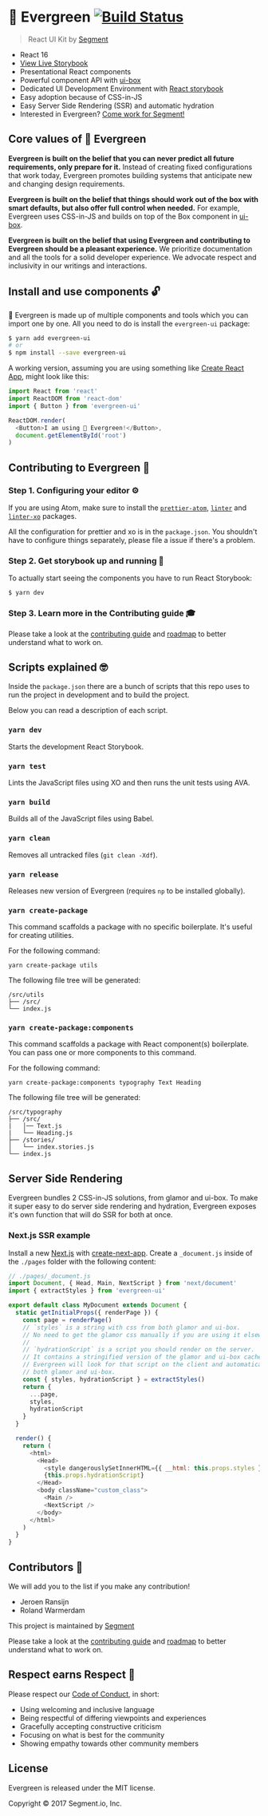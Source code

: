 # 🌲 Evergreen [![Build Status](https://circleci.com/gh/segmentio/evergreen/tree/master.svg?style=svg)](https://circleci.com/gh/segmentio/evergreen/tree/master)

> React UI Kit by [Segment](https://segment.com/)

* React 16
* [View Live Storybook](https://segmentio.github.io/evergreen/)
* Presentational React components
* Powerful component API with [ui-box](https://github.com/segmentio/ui-box)
* Dedicated UI Development Environment with [React storybook](https://storybook.js.org/)
* Easy adoption because of CSS-in-JS
* Easy Server Side Rendering (SSR) and automatic hydration
* Interested in Evergreen? [Come work for Segment!](https://segment.com/jobs/)

## Core values of 🌲 Evergreen

**Evergreen is built on the belief that you can never predict all future requirements,
only prepare for it.** Instead of creating fixed configurations that work today, Evergreen promotes building systems that anticipate new and changing design requirements.

**Evergreen is built on the belief that things should work out of the box with smart defaults, but also offer full control when needed.** For example, Evergreen uses CSS-in-JS and builds on top of the Box component in [ui-box](https://github.com/segmentio/ui-box).

**Evergreen is built on the belief that using Evergreen and contributing to Evergreen should be a pleasant experience.** We prioritize documentation and all the tools for a solid developer experience. We advocate respect and inclusivity in our writings and interactions.

## Install and use components 🔓

🌲 Evergreen is made up of multiple components and tools which you can import one by one. All you need to do is install the `evergreen-ui` package:

```sh
$ yarn add evergreen-ui
# or
$ npm install --save evergreen-ui
```

A working version, assuming you are using something like [Create React App](https://github.com/facebookincubator/create-react-app), might look like this:

```js
import React from 'react'
import ReactDOM from 'react-dom'
import { Button } from 'evergreen-ui'

ReactDOM.render(
  <Button>I am using 🌲 Evergreen!</Button>,
  document.getElementById('root')
)
```

## Contributing to Evergreen 👀

### Step 1. Configuring your editor ⚙

If you are using Atom, make sure to install the [`prettier-atom`](https://atom.io/packages/prettier-atom), [`linter`](https://github.com/AtomLinter/linter) and [`linter-xo`](https://github.com/sindresorhus/atom-linter-xo) packages.

All the configuration for prettier and xo is in the `package.json`.
You shouldn't have to configure things separately, please file a issue if there's a problem.

### Step 2. Get storybook up and running 📖

To actually start seeing the components you have to run React Storybook:

```
$ yarn dev
```

### Step 3. Learn more in the Contributing guide 🎓

Please take a look at the [contributing guide](.github/CONTRIBUTING.md) and [roadmap](ROADMAP.md) to better understand what to work on.

## Scripts explained 🤓

Inside the `package.json` there are a bunch of scripts that this repo uses
to run the project in development and to build the project.

Below you can read a description of each script.

### `yarn dev`

Starts the development React Storybook.

### `yarn test`

Lints the JavaScript files using XO and then runs the unit tests using AVA.

### `yarn build`

Builds all of the JavaScript files using Babel.

### `yarn clean`

Removes all untracked files (`git clean -Xdf`).

### `yarn release`

Releases new version of Evergreen (requires `np` to be installed globally).

### `yarn create-package`

This command scaffolds a package with no specific boilerplate. It's useful for creating utilities.

For the following command:

```
yarn create-package utils
```

The following file tree will be generated:

```
/src/utils
├── /src/
└── index.js
```

### `yarn create-package:components`

This command scaffolds a package with React component(s) boilerplate.
You can pass one or more components to this command.

For the following command:

```
yarn create-package:components typography Text Heading
```

The following file tree will be generated:

```
/src/typography
├── /src/
|   │── Text.js
|   └── Heading.js
├── /stories/
│   └── index.stories.js
└── index.js
```

## Server Side Rendering

Evergreen bundles 2 CSS-in-JS solutions, from glamor and ui-box. To make it super
easy to do server side rendering and hydration, Evergreen exposes it's own function
that will do SSR for both at once.

### Next.js SSR example

Install a new [Next.js](https://github.com/zeit/next.js) with [create-next-app](https://github.com/segmentio/create-next-app).
Create a `_document.js` inside of the `./pages` folder with the following content:

```javascript
// ./pages/_document.js
import Document, { Head, Main, NextScript } from 'next/document'
import { extractStyles } from 'evergreen-ui'

export default class MyDocument extends Document {
  static getInitialProps({ renderPage }) {
    const page = renderPage()
    // `styles` is a string with css from both glamor and ui-box.
    // No need to get the glamor css manually if you are using it elsewhere in your app.
    //
    // `hydrationScript` is a script you should render on the server.
    // It contains a stringified version of the glamor and ui-box caches.
    // Evergreen will look for that script on the client and automatically hydrate
    // both glamor and ui-box.
    const { styles, hydrationScript } = extractStyles()
    return {
      ...page,
      styles,
      hydrationScript
    }
  }

  render() {
    return (
      <html>
        <Head>
          <style dangerouslySetInnerHTML={{ __html: this.props.styles }} />
          {this.props.hydrationScript}
        </Head>
        <body className="custom_class">
          <Main />
          <NextScript />
        </body>
      </html>
    )
  }
}
```

## Contributors 🎉

We will add you to the list if you make any contribution!

* Jeroen Ransijn
* Roland Warmerdam

This project is maintained by [Segment](https://segment.com/)

Please take a look at the [contributing guide](.github/CONTRIBUTING.md) and [roadmap](ROADMAP.md) to better understand what to work on.

## Respect earns Respect 👏

Please respect our [Code of Conduct](.github/CODE_OF_CONDUCT.md), in short:

* Using welcoming and inclusive language
* Being respectful of differing viewpoints and experiences
* Gracefully accepting constructive criticism
* Focusing on what is best for the community
* Showing empathy towards other community members

## License

Evergreen is released under the MIT license.

Copyright © 2017 Segment.io, Inc.
